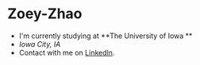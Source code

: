 # Zoey-Zhao
- I'm currently studying at **The University of Iowa ** 
- *Iowa City, IA*
- Contact with me on [Linkedln](https://www.linkedin.com/in/zoey-z-a34839197/).

